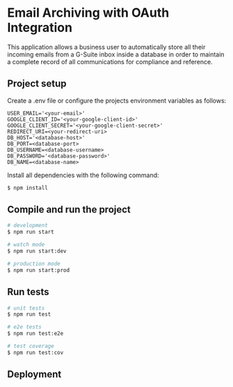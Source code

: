 # Email Archiving with OAuth Integration

This application allows a business user to automatically store all their incoming emails from a G-Suite inbox inside a database in order to maintain a complete record of all communications for compliance and reference.

## Project setup

Create a .env file or configure the projects environment variables as follows:

```.env
USER_EMAIL='<your-email>'
GOOGLE_CLIENT_ID='<your-google-client-id>'
GOOGLE_CLIENT_SECRET='<your-google-client-secret>'
REDIRECT_URI=<your-redirect-uri>
DB_HOST='<database-host>'
DB_PORT=<database-port>
DB_USERNAME=<database-username>
DB_PASSWORD='<database-password>'
DB_NAME=<database-name>
```

Install all dependencies with the following command:

```bash
$ npm install
```

## Compile and run the project

```bash
# development
$ npm run start

# watch mode
$ npm run start:dev

# production mode
$ npm run start:prod
```

## Run tests

```bash
# unit tests
$ npm run test

# e2e tests
$ npm run test:e2e

# test coverage
$ npm run test:cov
```

## Deployment


